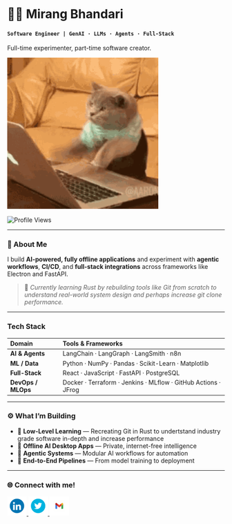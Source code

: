 # 🐦‍🔥 Mirang Bhandari  
**`Software Engineer | GenAI · LLMs · Agents · Full-Stack`**  
<br>
Full-time experimenter, part-time software creator.  

<img src="https://github.com/Bloodwingv2/GithubAssets/blob/main/cat-computer.gif" width="350" />

![Profile Views](https://komarev.com/ghpvc/?username=Bloodwingv2&label=Profile+Views&color=blue&style=flat)

---

### 🚀 About Me  
I build **AI-powered, fully offline applications** and experiment with **agentic workflows**, **CI/CD**, and **full-stack integrations** across frameworks like Electron and FastAPI.  

> 🦀 *Currently learning Rust by rebuilding tools like Git from scratch to understand real-world system design and perhaps increase git clone performance.*

---

### Tech Stack  
<div align="center">

| Domain | Tools & Frameworks |
|:--|:--|
| **AI & Agents** | LangChain · LangGraph · LangSmith · n8n |
| **ML / Data** | Python · NumPy · Pandas · Scikit-Learn · Matplotlib |
| **Full-Stack** | React · JavaScript · FastAPI · PostgreSQL |
| **DevOps / MLOps** | Docker · Terraform · Jenkins · MLflow · GitHub Actions · JFrog |

</div>

---

### ⚙️ What I’m Building
- 🦀 **Low-Level Learning** — Recreating Git in Rust to undertstand industry grade software in-depth and increase performance 
- 🧩 **Offline AI Desktop Apps** — Private, internet-free intelligence  
- 🤖 **Agentic Systems** — Modular AI workflows for automation  
- 🔧 **End-to-End Pipelines** — From model training to deployment  

---

### 🌐 Connect with me!
<a href="https://www.linkedin.com/in/mirangbhandari/" target="_blank">
  <img src="https://raw.githubusercontent.com/Bloodwingv2/GithubAssets/main/linkedin.gif" height="45" />
</a>
<a href="https://x.com/Angrycoder97" target="_blank">
  <img src="https://raw.githubusercontent.com/Bloodwingv2/GithubAssets/main/twitter.gif" height="45" />
</a>
<a href="mailto:bhandarimirang03@gmail.com" target="_blank">
  <img src="https://raw.githubusercontent.com/Bloodwingv2/GithubAssets/main/Animation%20-%201751726063109%20(1).gif" height="45" />
</a>
